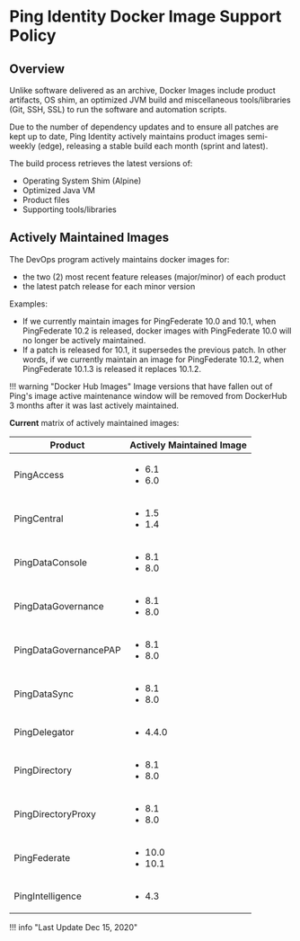# Ping Identity Docker Image Support Policy

## Overview

Unlike software delivered as an archive, Docker Images include product artifacts, OS shim, an optimized JVM build
and miscellaneous tools/libraries (Git, SSH, SSL) to run the software and automation scripts.

Due to the number of dependency updates and to ensure all patches are kept up to date, Ping Identity actively maintains product images semi-weekly (edge), releasing a stable build each month (sprint and latest).

The build process retrieves the latest versions of:

* Operating System Shim (Alpine)
* Optimized Java VM
* Product files
* Supporting tools/libraries

## Actively Maintained Images

The DevOps program actively maintains docker images for:

* the two (2) most recent feature releases (major/minor) of each product
* the latest patch release for each minor version

Examples:

* If we currently maintain images for PingFederate 10.0 and 10.1, when PingFederate 10.2 is released, docker images with PingFederate 10.0 will no longer be actively maintained.
* If a patch is released for 10.1, it supersedes the previous patch. In other words, if we currently maintain an image for PingFederate 10.1.2, when PingFederate 10.1.3 is released it replaces 10.1.2.

!!! warning "Docker Hub Images"
    Image versions that have fallen out of Ping's image active maintenance window will be removed from DockerHub 3 months after it was last actively maintained.

**Current** matrix of actively maintained images:


| Product               | Actively Maintained Image |
| --- | --- |
| PingAccess            | <ul><li>6.1</li><li>6.0</li></ul> |
| PingCentral           | <ul><li>1.5</li><li>1.4</li></ul> |
| PingDataConsole       | <ul><li>8.1</li><li>8.0</li></ul> |
| PingDataGovernance    | <ul><li>8.1</li><li>8.0</li></ul> |
| PingDataGovernancePAP | <ul><li>8.1</li><li>8.0</li></ul> |
| PingDataSync          | <ul><li>8.1</li><li>8.0</li></ul> |
| PingDelegator         | <ul><li>4.4.0</li></ul> |
| PingDirectory         | <ul><li>8.1</li><li>8.0</li></ul> |
| PingDirectoryProxy    | <ul><li>8.1</li><li>8.0</li></ul> |
| PingFederate          | <ul><li>10.0</li><li>10.1</li></ul> |
| PingIntelligence      | <ul><li>4.3</li></ul> |

!!! info "Last Update  Dec 15, 2020"

